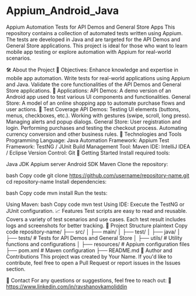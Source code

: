 # Appium_Android_Java
Appium Automation Tests for API Demos and General Store Apps
This repository contains a collection of automated tests written using Appium. The tests are developed in Java and are targeted for the API Demos and General Store applications. This project is ideal for those who want to learn mobile app testing or explore automation with Appium for real-world scenarios.

🛠️ About the Project
🎯 Objectives:
Enhance knowledge and expertise in mobile app automation.
Write tests for real-world applications using Appium and Java.
Validate the core functionalities of the API Demos and General Store applications.
📂 Applications:
API Demos: A demo version of an Android app used to test various UI components and functionalities.
General Store: A model of an online shopping app to automate purchase flows and user actions.
🔑 Test Coverage
API Demos:
Testing UI elements (buttons, menus, checkboxes, etc.).
Working with gestures (swipe, scroll, long press).
Managing alerts and popup dialogs.
General Store:
User registration and login.
Performing purchases and testing the checkout process.
Automating currency conversion and other business rules.
🔧 Technologies and Tools
Programming Language: Java
Automation Framework: Appium
Test Framework: TestNG / JUnit
Build Management Tool: Maven
IDE: IntelliJ IDEA / Eclipse
Version Control: Git
🚀 Getting Started
Install required tools:

Java JDK
Appium server
Android SDK
Maven
Clone the repository:

bash
Copy code
git clone https://github.com/username/repository-name.git
cd repository-name
Install dependencies:

bash
Copy code
mvn install
Run the tests:

Using Maven:
bash
Copy code
mvn test
Using IDE: Execute the TestNG or JUnit configuration.
📈 Features
Test scripts are easy to read and reusable.
Covers a variety of test scenarios and use cases.
Each test result includes logs and screenshots for better tracking.
📝 Project Structure
plaintext
Copy code
repository-name/
├── src/
│   ├── main/
│   ├── test/
│       ├── java/
│           ├── tests/  # Tests for API Demos and General Store
│           ├── utils/  # Utility functions and configurations
│       ├── resources/  # Appium configuration files
├── pom.xml  # Maven configuration
├── README.md
📄 Author and Contributions
This project was created by Your Name. If you'd like to contribute, feel free to open a Pull Request or report issues in the Issues section.

📧 Contact
For any questions or suggestions, feel free to reach out:
📩 https://www.linkedin.com/in/ravshanovkamoliddin

